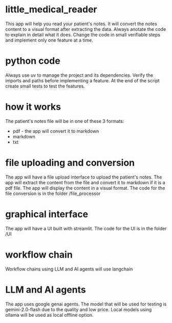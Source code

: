 # little_medical_reader
This app will help you read your patient's notes.
It will convert the notes content to a visual format after extracting the data.
Always anotate the code to explain in detail what it does.
Change the code in small verifiable steps and implement only one feature at a time.

# python code
Always use uv to manage the project and its dependencies.
Verify the imports and paths before implementing a feature.
At the end of the script create small tests to test the features.

# how it works
The patient's notes file will be in one of these 3 formats:
- pdf - the app will convert it to markdown
- markdown
- txt

# file uploading and conversion
The app will have a file upload interface to upload the patient's notes.
The app will extract the content from the file and convert it to markdown if it is a pdf file.
The app will display the content in a visual format.
The code for the file conversion is in the folder /file_processor

# graphical interface
The app will have a UI built with streamlit.
The code for the UI is in the folder /UI

# workflow chain
Workflow chains using LLM and AI agents will use langchain

# LLM and AI agents
The app uses google genai agents. The model that will be used for testing is gemini-2.0-flash due to the quality and low price.
Local models using ollama will be used as local offline option.


